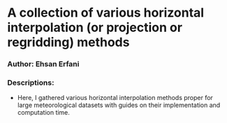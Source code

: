 # A collection of various horizontal interpolation (or projection or regridding) methods

### Author: Ehsan Erfani

### Descriptions:
- Here, I gathered various horizontal interpolation methods proper for large meteorological datasets with guides on their implementation and computation time.
